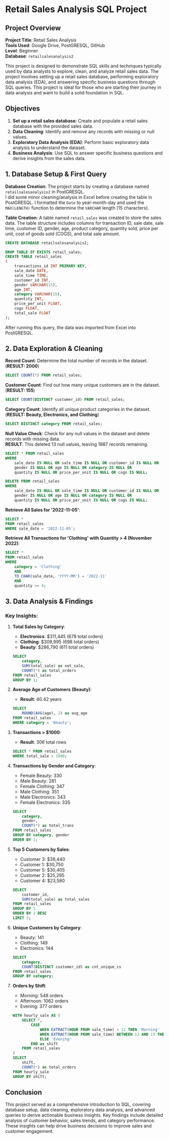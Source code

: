 
# Retail Sales Analysis SQL Project

## Project Overview

**Project Title**: Retail Sales Analysis  
**Tools Used**: Google Drive, PostGRESQL, GitHub  
**Level**: Beginner  
**Database**: `retailsalesanalysis2`  

This project is designed to demonstrate SQL skills and techniques typically used by data analysts to explore, clean, and analyze retail sales data. The project involves setting up a retail sales database, performing exploratory data analysis (EDA), and answering specific business questions through SQL queries. This project is ideal for those who are starting their journey in data analysis and want to build a solid foundation in SQL.

## Objectives

1. **Set up a retail sales database**: Create and populate a retail sales database with the provided sales data.
2. **Data Cleaning**: Identify and remove any records with missing or null values.
3. **Exploratory Data Analysis (EDA)**: Perform basic exploratory data analysis to understand the dataset.
4. **Business Analysis**: Use SQL to answer specific business questions and derive insights from the sales data.

## 1. Database Setup & First Query

**Database Creation**: The project starts by creating a database named `retailsalesanalysis2` in PostGRESQL.  
I did some minor cleaning/analysis in Excel before creating the table in PostGRESQL. I formatted the `Date` to year-month-day and used the `MAX(LENGTH)` function to determine the `VARCHAR` length (15 characters).  

**Table Creation**: A table named `retail_sales` was created to store the sales data. The table structure includes columns for transaction ID, sale date, sale time, customer ID, gender, age, product category, quantity sold, price per unit, cost of goods sold (COGS), and total sale amount.

```sql
CREATE DATABASE retailsalesanalysis2;

DROP TABLE IF EXISTS retail_sales;
CREATE TABLE retail_sales
(
    transactions_id INT PRIMARY KEY,
    sale_date DATE,
    sale_time TIME,
    customer_id INT,
    gender VARCHAR(15),
    age INT,
    category VARCHAR(15),
    quantity INT,
    price_per_unit FLOAT,
    cogs FLOAT, 
    total_sale FLOAT
);
```
After running this query, the data was imported from Excel into PostGRESQL.

## 2. Data Exploration & Cleaning

**Record Count**: Determine the total number of records in the dataset. (**RESULT: 2000**)

```sql
SELECT COUNT(*) FROM retail_sales;
```

**Customer Count**: Find out how many unique customers are in the dataset. (**RESULT: 155**)

```sql
SELECT COUNT(DISTINCT customer_id) FROM retail_sales;
```

**Category Count**: Identify all unique product categories in the dataset. (**RESULT: Beauty, Electronics, and Clothing**)

```sql
SELECT DISTINCT category FROM retail_sales;
```

**Null Value Check**: Check for any null values in the dataset and delete records with missing data.  
**RESULT**: This deleted 13 null values, leaving 1987 records remaining.

```sql
SELECT * FROM retail_sales
WHERE 
    sale_date IS NULL OR sale_time IS NULL OR customer_id IS NULL OR 
    gender IS NULL OR age IS NULL OR category IS NULL OR 
    quantity IS NULL OR price_per_unit IS NULL OR cogs IS NULL;

DELETE FROM retail_sales
WHERE 
    sale_date IS NULL OR sale_time IS NULL OR customer_id IS NULL OR 
    gender IS NULL OR age IS NULL OR category IS NULL OR 
    quantity IS NULL OR price_per_unit IS NULL OR cogs IS NULL;
```

**Retrieve All Sales for '2022-11-05'**:  

```sql
SELECT *
FROM retail_sales
WHERE sale_date = '2022-11-05';
```

**Retrieve All Transactions for 'Clothing' with Quantity > 4 (November 2022)**:  

```sql
SELECT *
FROM retail_sales
WHERE 
    category = 'Clothing'
    AND 
    TO_CHAR(sale_date, 'YYYY-MM') = '2022-11'
    AND
    quantity >= 4;
```

## 3. Data Analysis & Findings

### Key Insights:

1. **Total Sales by Category**:  
    - **Electronics**: $311,445 (678 total orders)  
    - **Clothing**: $309,995 (698 total orders)  
    - **Beauty**: $286,790 (611 total orders)  

    ```sql
    SELECT 
        category,
        SUM(total_sale) as net_sale,
        COUNT(*) as total_orders
    FROM retail_sales
    GROUP BY 1;
    ```

2. **Average Age of Customers (Beauty)**:  
    - **Result**: 40.42 years  

    ```sql
    SELECT
        ROUND(AVG(age), 2) as avg_age
    FROM retail_sales
    WHERE category = 'Beauty';
    ```

3. **Transactions > $1000**:  
    - **Result**: 306 total rows  

    ```sql
    SELECT * FROM retail_sales
    WHERE total_sale > 1000;
    ```

4. **Transactions by Gender and Category**:  
    - Female Beauty: 330  
    - Male Beauty: 281  
    - Female Clothing: 347  
    - Male Clothing: 351  
    - Male Electronics: 343  
    - Female Electronics: 335  

    ```sql
    SELECT 
        category,
        gender,
        COUNT(*) as total_trans
    FROM retail_sales
    GROUP BY category, gender
    ORDER BY 1;
    ```

5. **Top 5 Customers by Sales**:  
    - Customer 3: $38,440  
    - Customer 1: $30,750  
    - Customer 5: $30,405  
    - Customer 2: $25,295  
    - Customer 4: $23,580  

    ```sql
    SELECT 
        customer_id,
        SUM(total_sale) as total_sales
    FROM retail_sales
    GROUP BY 1
    ORDER BY 2 DESC
    LIMIT 5;
    ```

6. **Unique Customers by Category**:  
    - Beauty: 141  
    - Clothing: 149  
    - Electronics: 144  

    ```sql
    SELECT 
        category,    
        COUNT(DISTINCT customer_id) as cnt_unique_cs
    FROM retail_sales
    GROUP BY category;
    ```

7. **Orders by Shift**:  
    - Morning: 548 orders  
    - Afternoon: 1062 orders  
    - Evening: 377 orders  

    ```sql
    WITH hourly_sale AS (
        SELECT *,
            CASE
                WHEN EXTRACT(HOUR FROM sale_time) < 12 THEN 'Morning'
                WHEN EXTRACT(HOUR FROM sale_time) BETWEEN 12 AND 17 THEN 'Afternoon'
                ELSE 'Evening'
            END as shift
        FROM retail_sales
    )
    SELECT 
        shift,
        COUNT(*) as total_orders    
    FROM hourly_sale
    GROUP BY shift;
    ```

## Conclusion

This project served as a comprehensive introduction to SQL, covering database setup, data cleaning, exploratory data analysis, and advanced queries to derive actionable business insights. Key findings include detailed analysis of customer behavior, sales trends, and category performance. These insights can help drive business decisions to improve sales and customer engagement.
